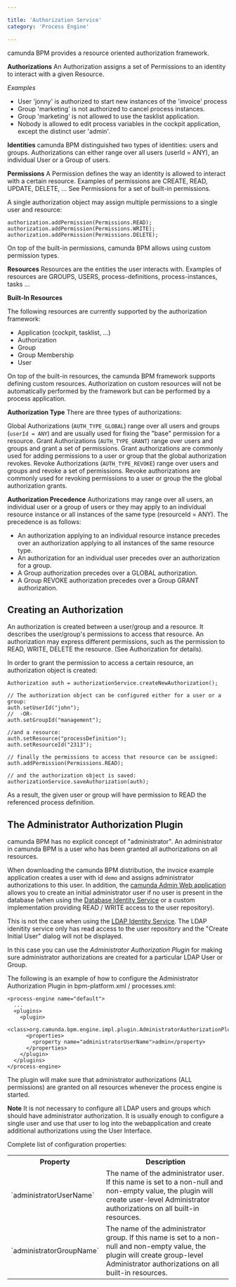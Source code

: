 ```yaml
---

title: 'Authorization Service'
category: 'Process Engine'

---
```


camunda BPM provides a resource oriented authorization framework.

<strong>Authorizations</strong>
An Authorization assigns a set of Permissions to an identity to interact with a given Resource.

<em>Examples</em>

* User 'jonny' is authorized to start new instances of the 'invoice' process
* Group 'marketing' is not authorized to cancel process instances.
* Group 'marketing' is not allowed to use the tasklist application.
* Nobody is allowed to edit process variables in the cockpit application, except the distinct user 'admin'.

<strong>Identities</strong>
camunda BPM distinguished two types of identities: users and groups. Authorizations can either range over all users (userId = ANY), an individual User or a Group of users.

<strong>Permissions</strong>
A Permission defines the way an identity is allowed to interact with a certain resource. Examples of permissions are CREATE, READ, UPDATE, DELETE, ... See Permissions for a set of built-in permissions.

A single authorization object may assign multiple permissions to a single user and resource:

    authorization.addPermission(Permissions.READ);
    authorization.addPermission(Permissions.WRITE);
    authorization.addPermission(Permissions.DELETE);

On top of the built-in permissions, camunda BPM allows using custom permission types.

<strong>Resources</strong>
Resources are the entities the user interacts with. Examples of resources are GROUPS, USERS, process-definitions, process-instances, tasks ...

<div class="alert alert-info">
  <p>
    <strong>Built-In Resources</strong>
  </p>
  <p>
    The following resources are currently supported by the authorization framework:
    <ul>
      <li>Application (cockpit, tasklist, ...)</li>
      <li>Authorization</li>
      <li>Group</li>
      <li>Group Membership</li>
      <li>User</li>
    </ul>
  </p>
</div>

On top of the built-in resources, the camunda BPM framework supports defining custom resources. Authorization on custom resources will not be automatically performed by the framework but can be performed by a process application.

<strong>Authorization Type</strong>
There are three types of authorizations:

Global Authorizations (`AUTH_TYPE_GLOBAL`) range over all users and groups (`userId = ANY`) and are usually used for fixing the "base" permission for a resource.
Grant Authorizations (`AUTH_TYPE_GRANT`) range over users and groups and grant a set of permissions. Grant authorizations are commonly used for adding permissions to a user or group that the global authorization revokes.
Revoke Authorizations (`AUTH_TYPE_REVOKE`) range over users and groups and revoke a set of permissions. Revoke authorizations are commonly used for revoking permissions to a user or group the the global authorization grants.

<strong>Authorization Precedence</strong>
Authorizations may range over all users, an individual user or a group of users or they may apply to an individual resource instance or all instances of the same type (resourceId = ANY). The precedence is as follows:

* An authorization applying to an individual resource instance precedes over an authorization applying to all instances of the same resource type.
* An authorization for an individual user precedes over an authorization for a group.
* A Group authorization precedes over a GLOBAL authorization.
* A Group REVOKE authorization precedes over a Group GRANT authorization.

## Creating an Authorization

An authorization is created between a user/group and a resource. It describes the user/group's permissions to access that resource. An authorization may express different permissions, such as the permission to READ, WRITE, DELETE the resource. (See Authorization for details).

In order to grant the permission to access a certain resource, an authorization object is created:

    Authorization auth = authorizationService.createNewAuthorization();

    // The authorization object can be configured either for a user or a group:
    auth.setUserId("john");
    //  -OR-
    auth.setGroupId("management");

    //and a resource:
    auth.setResource("processDefinition");
    auth.setResourceId("2313");

    // finally the permissions to access that resource can be assigned:
    auth.addPermission(Permissions.READ);

    // and the authorization object is saved:
    authorizationService.saveAuthorization(auth);

As a result, the given user or group will have permission to READ the referenced process definition.

## The Administrator Authorization Plugin

camunda BPM has no explicit concept of "administrator". An administrator in camunda BPM is a user who has been granted all authorizations on all resources.

When downloading the camunda BPM distribution, the invoice example application creates a user with id `demo` and assigns administrator authorizations to this user. In addition, the [camunda Admin Web application](ref:#admin-initial-user-setup) allows you to create an initial administrator user if no user is present in the database (when using the [Database Identity Service](ref:#process-engine-identity-service-the-database-identity-service) or a custom implementation providing READ / WRITE access to the user repository).

This is not the case when using the [LDAP Identity Service](ref:#process-engine-identity-service-the-ldap-identity-service). The LDAP idenitity service only has read access to the user repository and the "Create Initial User" dialog will not be displayed.

In this case you can use the *Administrator Authorization Plugin* for making sure administrator authorizations are created for a particular LDAP User or Group.

The following is an example of how to configure the Administrator Authorization Plugin in bpm-platform.xml / processes.xml:

    <process-engine name="default">
      ...
      <plugins>
        <plugin>
          <class>org.camunda.bpm.engine.impl.plugin.AdministratorAuthorizationPlugin</class>
          <properties>
            <property name="administratorUserName">admin</property>
          </properties>
        </plugin>
      </plugins>
    </process-engine>

The plugin will make sure that administrator authorizations (ALL permissions) are granted on all resources whenever the process engine is started.

<div class="alert alert-info">
  <p>
    <strong>Note</strong>
    It is not necessary to configure all LDAP users and groups which should have administrator authorization. It is usually enough to configure a single user and use that user to log into the webapplication and create additional authorizations using the User Interface.
  </p>
</div>

Complete list of configuration properties:

<table class="table table-striped">
  <tr>
    <th>Property</th>
    <th>Description</th>
  </tr>
  <tr>
    <td>`administratorUserName`</td>
    <td>The name of the administrator user. If this name is set to a non-null and non-empty value, the plugin will create user-level Administrator authorizations on all built-in resources.</td>
  </tr>
  <tr>
    <td>`administratorGroupName`</td>
    <td>The name of the administrator group. If this name is set to a non-null and non-empty value, the plugin will create group-level Administrator authorizations on all built-in resources.</td>
  </tr>
</table>
